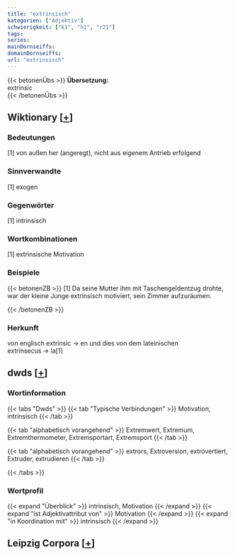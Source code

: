 ```yaml
---
title: "extrinsisch"
kategorien: ["Adjektiv"]
schwierigkeit: ["k1", "h1", "r21"]
tags:
series:
mainDornseiffs:
domainDornseiffs:
url: "extrinsisch"
---
```


{{< betonenÜbs >}}
**Übersetzung:**  
extrinsic  
{{< /betonenÜbs >}}

## Wiktionary [[+](https://de.wiktionary.org/wiki/extrinsisch)]

### Bedeutungen
[1] von außen her (angeregt), nicht aus eigenem Antrieb erfolgend  

### Sinnverwandte
[1] exogen  

### Gegenwörter
[1] intrinsisch  

### Wortkombinationen
[1] extrinsische Motivation  

### Beispiele
{{< betonenZB >}}
[1] Da seine Mutter ihm mit Taschengeldentzug drohte, war der kleine Junge extrinsisch motiviert, sein Zimmer aufzuräumen.  

{{< /betonenZB >}}
### Herkunft
von englisch extrinsic → en und dies von dem lateinischen extrinsecus → la[1]  



## dwds [[+](https://www.dwds.de/wb/extrinsisch)]

### Wortinformation
{{< tabs "Dwds" >}}
{{< tab "Typische Verbindungen" >}}
Motivation, intrinsisch
{{< /tab >}}

{{< tab "alphabetisch vorangehend" >}}
Extremwert, Extremum, Extremthermometer, Extremsportart, Extremsport
{{< /tab >}}

{{< tab "alphabetisch vorangehend" >}}
extrors, Extroversion, extrovertiert, Extruder, extrudieren
{{< /tab >}}

{{< /tabs >}}

### Wortprofil
{{< expand "Überblick" >}} intrinsisch, Motivation {{< /expand >}}
{{< expand "ist Adjektivattribut von" >}} Motivation {{< /expand >}}
{{< expand "in Koordination mit" >}} intrinsisch {{< /expand >}}

## Leipzig Corpora [[+](https://corpora.uni-leipzig.de/en/res?word=extrinsisch&corpusId=deu_newscrawl-public_2018)]

